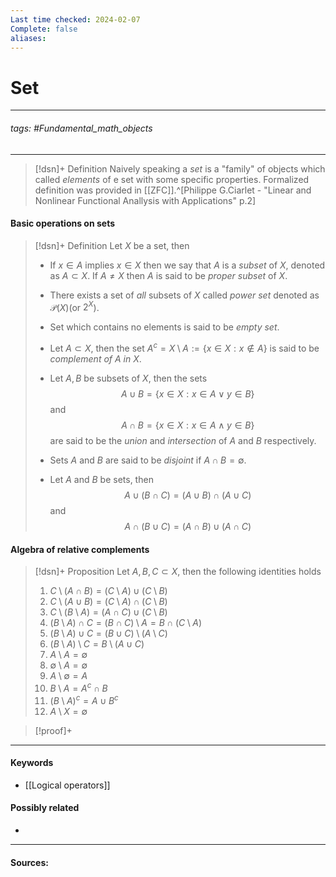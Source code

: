 ```yaml
---
Last time checked: 2024-02-07
Complete: false
aliases:
---
```

# Set
***
###### tags: #Fundamental_math_objects 
***
>[!dsn]+ Definition
>Naively speaking a *set* is a "family" of objects which called *elements* of e set with some specific properties. Formalized definition was provided in [[ZFC]].^[Philippe G.Ciarlet - "Linear and Nonlinear Functional Anallysis with Applications" p.2]
 

#### Basic operations on sets
>[!dsn]+ Definition
>Let $X$ be a set, then
>- If $x\in A$ implies $x\in X$ then we say that $A$ is a *subset* of $X$, denoted as $A\subset X$. If $A\ne X$ then $A$ is said to be *proper subset* of $X$.
>- There exists a set of *all* subsets of $X$ called *power set* denoted as $\mathcal{P}(X)$(or $2^{X}$).
>- Set which contains no elements is said to be *empty set*.
>- Let $A\subset X$, then the set $A^{c}=X\setminus A:=\left\{x\in X:x\notin A \right\}$ is said to be *complement of $A$ in $X$*.
>- Let $A,B$ be subsets of $X$, then the sets
>  $$A\cup B=\{x\in X:x\in A\lor y\in B\}$$
>  and
>  $$A\cap B=\{x\in X:x\in A\land y\in B\}$$
>  are said to be the *union* and *intersection* of $A$ and $B$ respectively.
>
>- Sets $A$ and $B$ are said to be *disjoint* if $A\cap B=\emptyset$.
>- Let $A$ and $B$ be sets, then
>  $$A\cup(B\cap C)=(A\cup B)\cap(A\cup C)$$
>  and
>  $$A\cap(B\cup C)=(A\cap B)\cup(A\cap C)$$

#### Algebra of relative complements 
>[!dsn]+ Proposition
>Let $A,B,C\subset X$, then the following identities holds
>1. $C\setminus(A\cap B)=(C\setminus A)\cup(C\setminus B)$
>2. $C\setminus(A\cup B)=(C\setminus A)\cap(C\setminus B)$
>3. $C\setminus(B\setminus A)=(A\cap C)\cup(C\setminus B)$
>4. $(B\setminus A)\cap C=(B\cap C)\setminus A=B\cap(C\setminus A)$
>5. $(B\setminus A)\cup C=(B\cup C)\setminus(A\setminus C)$
>6. $(B\setminus A)\setminus C=B\setminus(A\cup C)$
>7. $A\setminus A=\emptyset$
>8. $\emptyset\setminus A=\emptyset$
>9. $A\setminus\emptyset=A$
>10. $B\setminus A=A^{c}\cap B$
>11. $(B\setminus A)^{c}=A\cup B^{c}$
>12. $A\setminus X=\emptyset$

>[!proof]+
>

***
#### Keywords
- [[Logical operators]]
#### Possibly related
- 
***
#### Sources: